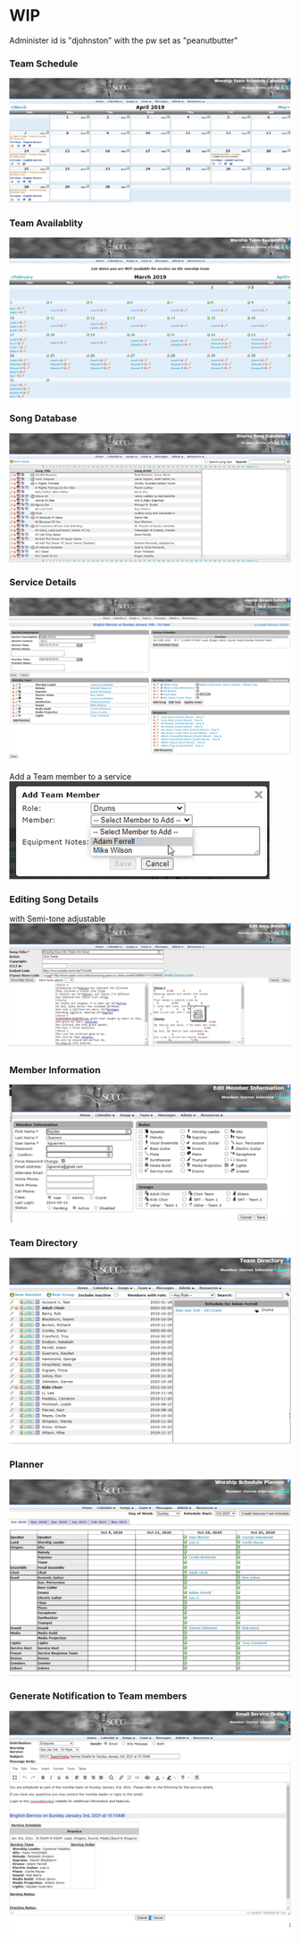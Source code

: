 # WIP

Administer id is "djohnston" with the pw set as "peanutbutter"

### Team Schedule
![Team Schedule](https://github.com/D-Jeffrey/WorshipService/raw/main/Docs/snapshots/1.png)

### Team Availablity
![Team Availablity](https://github.com/D-Jeffrey/WorshipService/raw/main/Docs/snapshots/2.png)

### Song Database
![Song Database](https://github.com/D-Jeffrey/WorshipService/raw/main/Docs/snapshots/3.png)

### Service Details
![Service Details](https://github.com/D-Jeffrey/WorshipService/raw/main/Docs/snapshots/4.png)

Add a Team member to a service
![Add member](https://github.com/D-Jeffrey/WorshipService/raw/main/Docs/snapshots/5.png)

### Editing Song Details
with Semi-tone adjustable
![Editing Song Details](https://github.com/D-Jeffrey/WorshipService/raw/main/Docs/snapshots/6.png)

### Member Information
![Member Information](https://github.com/D-Jeffrey/WorshipService/raw/main/Docs/snapshots/7.png)

### Team Directory
![Team Directory](https://github.com/D-Jeffrey/WorshipService/raw/main/Docs/snapshots/8.png)

### Planner
![Planner](https://github.com/D-Jeffrey/WorshipService/raw/main/Docs/snapshots/9.png)

### Generate Notification to Team members
![Planner](https://github.com/D-Jeffrey/WorshipService/raw/main/Docs/snapshots/10.png)
